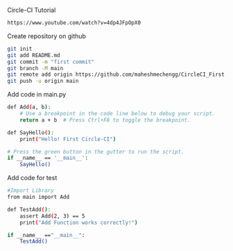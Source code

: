 

Circle-CI Tutorial
```bash
https://www.youtube.com/watch?v=4dp4JFpOpX0
```

Create repository on github
```bash
git init
git add README.md
git commit -m "first commit"
git branch -M main
git remote add origin https://github.com/maheshmechengg/CircleCI_First.git
git push -u origin main
```

Add code in main.py
```bash
def Add(a, b):
    # Use a breakpoint in the code line below to debug your script.
    return a + b  # Press Ctrl+F8 to toggle the breakpoint.

def SayHello():
    print("Hello! First Circle-CI")

# Press the green button in the gutter to run the script.
if __name__ == '__main__':
    SayHello()

```


Add code for test
```bash
#Import Library
from main import Add

def TestAdd():
    assert Add(2, 3) == 5
    print("Add Function works correctly!")

if __name__ =="__main__":
    TestAdd()
```



